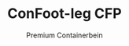 ---
title: "ConFoot-leg CFP"
subtitle: "Premium Containerbein"
mainImage: "/images/products/confoot-leg-cfp-main.jpg"
gallery:
  - "/images/products/confoot-leg-cfp-1.jpg"
  - "/images/products/confoot-leg-cfp-2.jpg"
  - "/images/products/confoot-leg-cfp-3.jpg"
shortDescription: "ConFoot-leg CFP ist unsere Premium-Containerbeinlösung, die erweiterte Fähigkeiten für spezialisierte Containeroperationen bietet."
technicalDescription: "Der ConFoot-leg CFP integriert fortschrittliche Materialien und Designelemente für überlegene Leistung in herausfordernden Umgebungen und spezialisierten Anwendungen."
videoID: "da7h7VgJHgs"
specifications:
  - name: "Gewicht"
    value: "26 kg"
  - name: "Tragfähigkeit"
    value: "36 tons"
  - name: "Abmessungen"
    value: "48 × 32 × 28 cm"
  - name: "Material"
    value: "Hochwertiger Legierungsstahl"
  - name: "Höhenbereich"
    value: "1.043 mm bis 1.448 mm"
price: "€1,450"
pricingNotes: "Premium-Servicepaket verfügbar. Kontaktieren Sie unser Vertriebsteam für Details."
buyLink: "/contact"
howToUse: |
  1. Positionieren Sie das CFP-Bein am Container-Eckguss
  2. Betätigen Sie den fortschrittlichen Verriegelungsmechanismus
  3. Passen Sie bei Bedarf die Höhe mit dem integrierten Einstellsystem an
  4. Wiederholen Sie den Vorgang für alle erforderlichen Ecken
  5. Führen Sie vor dem Fortfahren eine Stabilitätsprüfung durch
benefits:
  - title: "Erhöhte Stabilität"
    description: "Das überlegene Design bietet selbst auf unebenen Flächen außergewöhnliche Stabilität"
  - title: "Höhenverstellbarkeit"
    description: "Das integrierte Einstellsystem ermöglicht eine präzise Feinabstimmung der Containerhöhe"
  - title: "Extreme Langlebigkeit"
    description: "Hergestellt aus Premium-Materialien für eine verlängerte Betriebsdauer unter rauen Bedingungen"
  - title: "Spezialisierte Anwendungen"
    description: "Ideal für spezialisierte Containeroperationen, die eine präzise Positionierung erfordern"
  - title: "Fortschrittliche Sicherheitsmerkmale"
    description: "Integriert zusätzliche Sicherheitsmechanismen, um ein Verrutschen zu verhindern und einen sicheren Containerbetrieb zu gewährleisten"
  - title: "Premium-Leistung"
    description: "Entwickelt, um die Industriestandards hinsichtlich Tragfähigkeit und Betriebssicherheit zu übertreffen"
articleContent: |
  ## Was ist ConFoot-leg CFP?

  ConFoot-leg CFP ist unsere Premium-Containerbeinlösung, die für spezialisierte Containeroperationen und herausfordernde Umgebungen entwickelt wurde. Gefertigt aus fortschrittlichen Materialien und innovativem Engineering bietet das CFP-Modell erweiterte Fähigkeiten, die über unsere Standard-Containerbeinlösungen hinausgehen, und gewährleistet überlegene Leistung für anspruchsvolle Anwendungen. Das Premium-Design macht es besonders geeignet für Branchen, in denen Präzision, Zuverlässigkeit und Langlebigkeit von größter Bedeutung sind.

  ## Funktionsweise

  Der ConFoot-leg CFP arbeitet nach denselben grundlegenden Prinzipien wie unsere Standard-Containerbeine, integriert jedoch fortschrittliche Funktionen für überlegene Leistung. Die Beine werden sicher an Container-Eckgüssen befestigt, indem unser verbesserter Verriegelungsmechanismus verwendet wird, der selbst auf unebenen Flächen außergewöhnliche Stabilität bietet. Das integrierte Höheneinstellsystem ermöglicht eine präzise Positionierung, wodurch es ideal für spezialisierte Logistikoperationen ist, bei denen Genauigkeit entscheidend ist.

  ## Wie ConFoot-leg CFP funktioniert

  ### Fortschrittlicher Mechanismus

  Der ConFoot-leg CFP verwendet ein ausgeklügeltes Befestigungs- und Unterstützungssystem, das den Höhepunkt der Containerhandhabungstechnologie darstellt. Jedes Bein verfügt über einen präzise konstruierten Verriegelungsmechanismus, der eine außergewöhnlich sichere Verbindung zu den Container-Eckgüssen herstellt. Hergestellt aus hochwertigem legiertem Stahl bietet der CFP überlegene Stärke und Langlebigkeit, während er ein handhabbares Gewicht von 26 kg pro Einheit beibehält.

  Was den CFP wirklich auszeichnet, ist sein integriertes Höheneinstellsystem, mit dem eine millimetergenaue Feinabstimmung der Containerpositionierung ermöglicht wird. Diese Funktion ist besonders wertvoll in spezialisierten Anwendungen, in denen eine exakte Ausrichtung unerlässlich ist. Die Beine können in einem Bereich von 1.043 mm bis 1.448 mm verstellt werden, was Flexibilität für verschiedene betriebliche Anforderungen bietet.

  ### Vorteile des fortschrittlichen Mechanismus

  1. **Überlegene Stabilität**: Das verbesserte Design bietet selbst auf schwierigen Flächen außergewöhnliche Stabilität und reduziert das Risiko von Verschiebungen oder Kippungen.
  2. **Präzise Positionierung**: Das integrierte Einstellsystem ermöglicht eine genaue Containerplatzierung, die für spezialisierte Fertigungs- und Logistikprozesse entscheidend ist.
  3. **Erhöhte Tragfähigkeit**: Mit einer Kapazität von 36 Tonnen übertrifft der CFP die Standardanforderungen und ist somit für schwerere, spezialisierte Container geeignet.
  4. **Verlängerte Betriebsdauer**: Hochwertige Materialien und Konstruktion gewährleisten eine lange Lebensdauer, selbst bei intensiver Nutzung in rauen Umgebungen.

  Der fortschrittliche Mechanismus des ConFoot-leg CFP unterstreicht unser Engagement für Innovation und Exzellenz in der Containerhandhabung und bietet unvergleichliche Leistung für die anspruchsvollsten Anwendungen.

  ## Anwendungen des ConFoot-leg CFP

  ### Spezialisierte Fertigung
  In spezialisierten Fertigungsumgebungen überzeugt der ConFoot-leg CFP durch die Bereitstellung der Präzision und Stabilität, die für kritische Produktionsprozesse erforderlich sind. Die Möglichkeit, Container exakt zu positionieren, gewährleistet eine nahtlose Integration in Fertigungsstraßen und Anlagen. Diese Präzision ist besonders wertvoll in Branchen wie Elektronik, Luft- und Raumfahrt sowie der Automobilfertigung, in denen die Ausrichtung von Komponenten und Fertigungstoleranzen in Millimetern gemessen werden.

  ### Herausfordernde Umgebungen
  Der ConFoot-leg CFP ist speziell für den Einsatz in herausfordernden Umgebungen konzipiert, in denen herkömmliche Containerbeine unzureichend wären. Seine robuste Konstruktion macht ihn ideal für den Offshore-Einsatz, extreme Wetterbedingungen und industrielle Umgebungen mit aggressiven chemischen oder physikalischen Einflüssen. Die hochwertige Konstruktion aus legiertem Stahl widersteht Korrosion, Sturzschäden und Ermüdungserscheinungen und gewährleistet eine zuverlässige Leistung, wo minderwertige Ausrüstung versagen würde.

  ### Handhabung von wertvollen Gütern
  Beim Transport und der Lagerung von hochwertigen oder empfindlichen Gütern sind die erhöhte Stabilität und Sicherheit, die der CFP bietet, von unschätzbarem Wert. Die präzisen Positionierungsfähigkeiten und die überlegene Lastverteilung minimieren das Risiko von Verschiebungen oder Schäden während der Handhabung. Dies macht den CFP zur bevorzugten Wahl für Branchen, die mit empfindlichen Geräten, Luxusgütern oder unverzichtbaren Gegenständen arbeiten, bei denen die Kosten für Schäden weit über der Investition in Premium-Handhabungsausrüstung liegen.

  Die spezialisierten Fähigkeiten des ConFoot-leg CFP machen ihn zur eindeutigen Lösung für Einsätze, bei denen herkömmliche Containerhandhabungsgeräte die erforderlichen Leistungsstandards oder Zuverlässigkeitserwartungen nicht erfüllen können.

  ### Vorteile und Einschränkungen

  #### Vorteile

  Der ConFoot-leg CFP bietet außergewöhnliche Vorteile für spezialisierte Containeroperationen. Seine Premium-Konstruktion gewährleistet eine überlegene Haltbarkeit in rauen Umgebungen, verlängert die Betriebsdauer erheblich und senkt die Ersatzkosten. Das integrierte Höheneinstellsystem ermöglicht eine präzise Containerpositionierung, was für spezialisierte Fertigungs- und Logistikprozesse entscheidend ist. Mit einer erhöhten Tragfähigkeit von 36 Tonnen übertrifft er die Industriestandards und kann schwerere, spezialisierte Container aufnehmen. Die fortschrittlichen Stabilitätsmerkmale gewährleisten einen sicheren Umgang selbst auf unebenen Flächen, wodurch das Unfall- und Schadensrisiko reduziert wird. Darüber hinaus macht die Kompatibilität des CFP mit automatisierten Systemen ihn zukunftssicher für sich entwickelnde Logistikprozesse.

  #### Einschränkungen

  Trotz seiner überlegenen Fähigkeiten sind beim ConFoot-leg CFP einige Einschränkungen zu berücksichtigen. Die Premium-Funktionen gehen mit einer höheren Anfangsinvestition im Vergleich zu Standard-Containerbeinen einher, was sich für routinemäßige Containeroperationen möglicherweise nicht rechtfertigt. Mit 26 kg pro Einheit ist der CFP etwas schwerer als Standardmodelle, was möglicherweise zusätzliche Handhabungsüberlegungen erfordert. Die fortschrittlichen Funktionen erfordern außerdem eine umfassendere Schulung der Bediener, um die Systemfunktionen voll auszuschöpfen. Diese Faktoren sollten sorgfältig im Vergleich zu den betrieblichen Anforderungen abgewogen werden, wenn der CFP für spezielle Anwendungen in Betracht gezogen wird.

  ## Zukünftige Entwicklungen

  ### Laufende Forschung
  Unser Forschungs- und Entwicklungsteam arbeitet kontinuierlich daran, die Fähigkeiten des ConFoot-leg CFP zu verbessern. Derzeit liegt der Fokus der Forschung auf der Integration fortschrittlicher Verbundwerkstoffe, um das Verhältnis von Stärke zu Gewicht weiter zu optimieren, womit das Gewicht reduziert werden könnte, ohne dabei die Tragfähigkeit beizubehalten oder zu verbessern. Wir untersuchen auch intelligente Sensortechnologien, die in Echtzeit Spannung, Lastverteilung und strukturelle Integrität überwachen könnten und wertvolle Daten für präventive Wartung und betriebliche Sicherheit liefern.

  ### Merkmale der nächsten Generation
  Die nächste Generation des ConFoot-leg CFP wird voraussichtlich integrierte digitale Fähigkeiten für eine nahtlose Integration in Industrie 4.0-Systeme umfassen. Zu den in der Entwicklung befindlichen Merkmalen zählen RFID-Tracking, Fernüberwachungsmöglichkeiten und die Kompatibilität mit Lagerverwaltungssystemen. Darüber hinaus untersuchen wir automatisierte Einstellmechanismen, die die Präzision weiter erhöhen und die Arbeitsbelastung der Bediener reduzieren könnten. Diese Fortschritte werden sicherstellen, dass der CFP auch in einer zunehmend digitalen und automatisierten industriellen Landschaft den sich entwickelnden Anforderungen spezialisierter Containeroperationen gerecht wird.

  Diese laufenden Entwicklungen spiegeln unser Engagement für Innovation und Exzellenz in der Containerhandhabung wider und stellen sicher, dass der ConFoot-leg CFP an der Spitze der spezialisierten Containerhandling-Technologie bleibt.
---